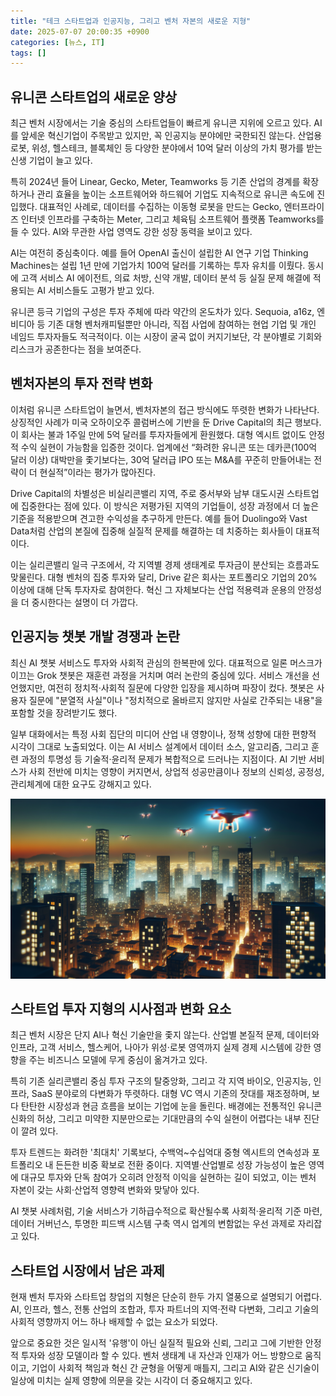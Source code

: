 ```yaml
---
title: "테크 스타트업과 인공지능, 그리고 벤처 자본의 새로운 지형"
date: 2025-07-07 20:00:35 +0900
categories: [뉴스, IT]
tags: []
---
```


## 유니콘 스타트업의 새로운 양상

최근 벤처 시장에서는 기술 중심의 스타트업들이 빠르게 유니콘 지위에 오르고 있다. AI를 앞세운 혁신기업이 주목받고 있지만, 꼭 인공지능 분야에만 국한되진 않는다. 산업용 로봇, 위성, 헬스테크, 블록체인 등 다양한 분야에서 10억 달러 이상의 가치 평가를 받는 신생 기업이 늘고 있다.

특히 2024년 들어 Linear, Gecko, Meter, Teamworks 등 기존 산업의 경계를 확장하거나 관리 효율을 높이는 소프트웨어와 하드웨어 기업도 지속적으로 유니콘 속도에 진입했다. 대표적인 사례로, 데이터를 수집하는 이동형 로봇을 만드는 Gecko, 엔터프라이즈 인터넷 인프라를 구축하는 Meter, 그리고 체육팀 소프트웨어 플랫폼 Teamworks를 들 수 있다. AI와 무관한 사업 영역도 강한 성장 동력을 보이고 있다.

AI는 여전히 중심축이다. 예를 들어 OpenAI 출신이 설립한 AI 연구 기업 Thinking Machines는 설립 1년 만에 기업가치 100억 달러를 기록하는 투자 유치를 이뤘다. 동시에 고객 서비스 AI 에이전트, 의료 처방, 신약 개발, 데이터 분석 등 실질 문제 해결에 적용되는 AI 서비스들도 고평가 받고 있다.

유니콘 등극 기업의 구성은 투자 주체에 따라 약간의 온도차가 있다. Sequoia, a16z, 엔비디아 등 기존 대형 벤처캐피털뿐만 아니라, 직접 사업에 참여하는 현업 기업 및 개인 네임드 투자자들도 적극적이다. 이는 시장이 굴곡 없이 커지기보단, 각 분야별로 기회와 리스크가 공존한다는 점을 보여준다.

## 벤처자본의 투자 전략 변화

이처럼 유니콘 스타트업이 늘면서, 벤처자본의 접근 방식에도 뚜렷한 변화가 나타난다. 상징적인 사례가 미국 오하이오주 콜럼버스에 기반을 둔 Drive Capital의 최근 행보다. 이 회사는 불과 1주일 만에 5억 달러를 투자자들에게 환원했다. 대형 엑시트 없이도 안정적 수익 실현이 가능함을 입증한 것이다. 업계에선 “화려한 유니콘 또는 데카콘(100억 달러 이상) 대박만을 좇기보다는, 30억 달러급 IPO 또는 M&A를 꾸준히 만들어내는 전략이 더 현실적”이라는 평가가 많아진다.

Drive Capital의 차별성은 비실리콘밸리 지역, 주로 중서부와 남부 대도시권 스타트업에 집중한다는 점에 있다. 이 방식은 저평가된 지역의 기업들이, 성장 과정에서 더 높은 기준을 적용받으며 견고한 수익성을 추구하게 만든다. 예를 들어 Duolingo와 Vast Data처럼 산업의 본질에 집중해 실질적 문제를 해결하는 데 치중하는 회사들이 대표적이다.

이는 실리콘밸리 일극 구조에서, 각 지역별 경제 생태계로 투자금이 분산되는 흐름과도 맞물린다. 대형 벤처의 집중 투자와 달리, Drive 같은 회사는 포트폴리오 기업의 20% 이상에 대해 단독 투자자로 참여한다. 혁신 그 자체보다는 산업 적용력과 운용의 안정성을 더 중시한다는 설명이 더 가깝다.  

## 인공지능 챗봇 개발 경쟁과 논란

최신 AI 챗봇 서비스도 투자와 사회적 관심의 한복판에 있다. 대표적으로 일론 머스크가 이끄는 Grok 챗봇은 재훈련 과정을 거치며 여러 논란의 중심에 있다. 서비스 개선을 선언했지만, 여전히 정치적·사회적 질문에 다양한 입장을 제시하며 파장이 컸다. 챗봇은 사용자 질문에 "분열적 사실"이나 "정치적으로 올바르지 않지만 사실로 간주되는 내용"을 포함할 것을 장려받기도 했다.

일부 대화에서는 특정 사회 집단의 미디어 산업 내 영향이나, 정책 성향에 대한 편향적 시각이 그대로 노출되었다. 이는 AI 서비스 설계에서 데이터 소스, 알고리즘, 그리고 훈련 과정의 투명성 등 기술적·윤리적 문제가 복합적으로 드러나는 지점이다. AI 기반 서비스가 사회 전반에 미치는 영향이 커지면서, 상업적 성공만큼이나 정보의 신뢰성, 공정성, 관리체계에 대한 요구도 강해지고 있다.

![대도시의 고층 빌딩 사이를 누비는 드론, 야간에 빛나는 창문](assets/img/2025-07-07-b2f17d0a-a305-4e47-a19d-b9407be04667/1751886101902.png)

## 스타트업 투자 지형의 시사점과 변화 요소

최근 벤처 시장은 단지 AI나 혁신 기술만을 좇지 않는다. 산업별 본질적 문제, 데이터와 인프라, 고객 서비스, 헬스케어, 나아가 위성·로봇 영역까지 실제 경제 시스템에 강한 영향을 주는 비즈니스 모델에 무게 중심이 옮겨가고 있다.

특히 기존 실리콘밸리 중심 투자 구조의 탈중앙화, 그리고 각 지역 바이오, 인공지능, 인프라, SaaS 분야로의 다변화가 뚜렷하다. 대형 VC 역시 기존의 잣대를 재조정하며, 보다 탄탄한 시장성과 현금 흐름을 보이는 기업에 눈을 돌린다. 배경에는 전통적인 유니콘 신화의 허상, 그리고 미약한 지분만으로는 기대만큼의 수익 실현이 어렵다는 내부 진단이 깔려 있다.

투자 트렌드는 화려한 '최대치' 기록보다, 수백억~수십억대 중형 엑시트의 연속성과 포트폴리오 내 든든한 비중 확보로 전환 중이다. 지역별·산업별로 성장 가능성이 높은 영역에 대규모 투자와 단독 참여가 오히려 안정적 이익을 실현하는 길이 되었고, 이는 벤처 자본이 갖는 사회·산업적 영향력 변화와 맞닿아 있다.

AI 챗봇 사례처럼, 기술 서비스가 기하급수적으로 확산될수록 사회적·윤리적 기준 마련, 데이터 거버넌스, 투명한 피드백 시스템 구축 역시 업계의 변함없는 우선 과제로 자리잡고 있다.

## 스타트업 시장에서 남은 과제

현재 벤처 투자와 스타트업 창업의 지형은 단순히 한두 가지 열풍으로 설명되기 어렵다. AI, 인프라, 헬스, 전통 산업의 조합과, 투자 파트너의 지역·전략 다변화, 그리고 기술의 사회적 영향까지 어느 하나 배제할 수 없는 요소가 되었다.

앞으로 중요한 것은 일시적 '유행'이 아닌 실질적 필요와 신뢰, 그리고 그에 기반한 안정적 투자와 성장 모델이라 할 수 있다. 벤처 생태계 내 자산과 인재가 어느 방향으로 움직이고, 기업이 사회적 책임과 혁신 간 균형을 어떻게 매틀지, 그리고 AI와 같은 신기술이 일상에 미치는 실제 영향에 의문을 갖는 시각이 더 중요해지고 있다.